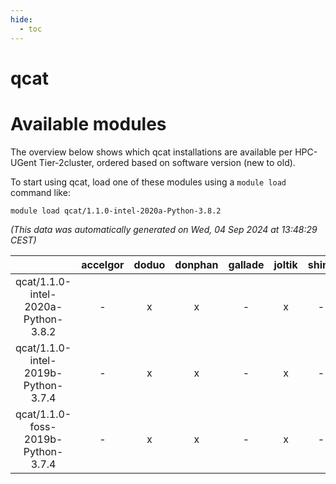 ```yaml
---
hide:
  - toc
---
```


qcat
====

# Available modules


The overview below shows which qcat installations are available per HPC-UGent Tier-2cluster, ordered based on software version (new to old).

To start using qcat, load one of these modules using a `module load` command like:

```shell
module load qcat/1.1.0-intel-2020a-Python-3.8.2
```

*(This data was automatically generated on Wed, 04 Sep 2024 at 13:48:29 CEST)*  

| |accelgor|doduo|donphan|gallade|joltik|shinx|skitty|
| :---: | :---: | :---: | :---: | :---: | :---: | :---: | :---: |
|qcat/1.1.0-intel-2020a-Python-3.8.2|-|x|x|-|x|-|x|
|qcat/1.1.0-intel-2019b-Python-3.7.4|-|x|x|-|x|-|x|
|qcat/1.1.0-foss-2019b-Python-3.7.4|-|x|x|-|x|-|x|
